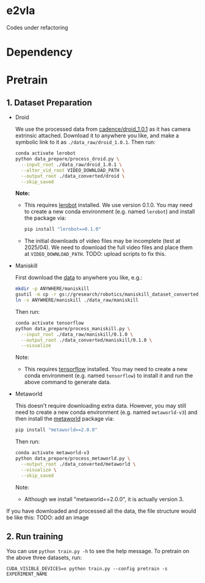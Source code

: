 # e2vla

Codes under refactoring


# Dependency


# Pretrain
## 1. Dataset Preparation
* Droid
  
  We use the processed data from [cadence/droid_1.0.1](https://huggingface.co/datasets/cadene/droid_1.0.1) as it has camera extrinsic attached. Download it to anywhere you like, and make a symbolic link to it as `./data_raw/droid_1.0.1`. Then run:
  ```bash
  conda activate lerobot
  python data_prepare/process_droid.py \
    --input_root ./data_raw/droid_1.0.1 \
    --alter_vid_root VIDEO_DOWNLOAD_PATH \
    --output_root ./data_converted/droid \
    --skip_saved
  ```
  **Note:**
  * This requires [lerobot](https://github.com/huggingface/lerobot) installed. We use version 0.1.0. You may need to create a new conda environment (e.g. named `lerobot`) and install the package via:
    ```bash
    pip install "lerobot==0.1.0"
    ```
  * The initial downloads of video files may be incomplete (test at 2025/04). We need to download the full video files and place them at `VIDEO_DOWNLOAD_PATH`. TODO: upload scripts to fix this.
  
* Maniskill
  
  First download the [data](https://www.tensorflow.org/datasets/catalog/maniskill_dataset_converted_externally_to_rlds) to anywhere you like, e.g.:
  ```bash
  mkdir -p ANYWHERE/maniskill
  gsutil -m cp -r gs://gresearch/robotics/maniskill_dataset_converted_externally_to_rlds/0.1.0 ANYWHERE/maniskill
  ln -s ANYWHERE/maniskill ./data_raw/maniskill
  ```
  Then run:
  ```bash
  conda activate tensorflow
  python data_prepare/process_maniskill.py \
    --input_root ./data_raw/maniskill/0.1.0 \
    --output_root ./data_converted/maniskill/0.1.0 \
    --visualize
  ```
  Note:
  * This requires [tensorflow](https://www.tensorflow.org/install) installed. You may need to create a new conda environment (e.g. named `tensorflow`) to install it and run the above command to generate data.
  
* Metaworld
  
  This doesn't require downloading extra data. However, you may still need to create a new conda environment (e.g. named `metaworld-v3`) and then install the [metaworld](https://github.com/Farama-Foundation/Metaworld) package via:
  ```bash
  pip install "metaworld==2.0.0"
  ```
  Then run:
  ```bash
  conda activate metaworld-v3
  python data_prepare/process_metaworld.py \
    --output_root ./data_converted/metaworld \
    --visualize \
    --skip_saved
  ```
  Note:
  * Although we install "metaworld==2.0.0", it is actually version 3.

If you have downloaded and processed all the data, the file structure would be like this: 
TODO: add an image


## 2. Run training
You can use `python train.py -h` to see the help message. To pretrain on the above three datasets, run:
```
CUDA_VISIBLE_DEVICES=x python train.py --config pretrain -s EXPERIMENT_NAME
```


